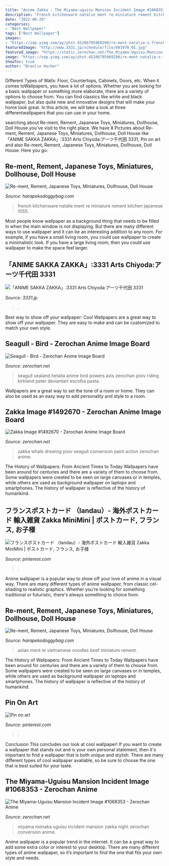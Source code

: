 ```yaml
---
title: "Anime Zakka : The Miyama-uguisu Mansion Incident Image #1068353"
description: "French kitchenware natalie ment re miniature rement kitchen japanese 1055"
date: "2022-06-29"
categories:
- "Best Wallpaper"
tags: ["Best Wallpaper"]
images:
- "https://sep.yimg.com/ay/yhst-45286795969290/re-ment-natalie-s-french-shop-1-miniature-kitchenware-out-of-stock-1.gif"
featuredImage: "http://www.3331.jp/schedule/file/001970_01.jpg"
featured_image: "https://static.zerochan.net/The.Miyama-Uguisu.Mansion.Incident.full.1068353.jpg"
image: "https://sep.yimg.com/ay/yhst-45286795969290/re-ment-natalie-s-french-shop-1-miniature-kitchenware-out-of-stock-1.gif"
ShowToc: true
author: "Braulio Harber"
---
```



Different Types of Walls: Floor, Countertops, Cabinets, Doors, etc.
When it comes toWallpapers, you have a lot of options. Whether you are looking for a basic wallpaper or something more elaborate, there are a variety of options to choose from. You can find classics like white and black wallpaper, but also quite new and innovative designs that will make your home look great. In this article, we will take a look at three differentwallpapers that you can use in your home.

	

		
searching about Re-ment, Rement, Japanese Toys, Miniatures, Dollhouse, Doll House you've visit to the right place. We have 8 Pictures about Re-ment, Rement, Japanese Toys, Miniatures, Dollhouse, Doll House like 「ANIME SAKKA ZAKKA」:3331 Arts Chiyoda:アーツ千代田 3331, Pin on art and also Re-ment, Rement, Japanese Toys, Miniatures, Dollhouse, Doll House. Here you go:
		
    
## Re-ment, Rement, Japanese Toys, Miniatures, Dollhouse, Doll House

<img loading=lazy src="https://sep.yimg.com/ay/yhst-45286795969290/re-ment-natalie-s-french-shop-1-miniature-kitchenware-out-of-stock-1.gif" onerror="this.onerror=null;this.src='https://tse3.mm.bing.net/th?id=OIP.EEkFb-aMFH5NTVm35O3McQAAAA&amp;pid=15.1';" alt="Re-ment, Rement, Japanese Toys, Miniatures, Dollhouse, Doll House">

_Source: harapekodoggybag.com_

>french kitchenware natalie ment re miniature rement kitchen japanese 1055. 

	

Most people know wallpaper as a background thing that needs to be filled in when the main window is not displaying. But there are many different ways to use wallpaper and it can be an interesting addition to any room. For example, if you have a small living room, you could use wallpaper to create a minimalistic look. If you have a large living room, then you could use wallpaper to make the space feel larger.

    
## 「ANIME SAKKA ZAKKA」:3331 Arts Chiyoda:アーツ千代田 3331

<img loading=lazy src="http://www.3331.jp/schedule/file/001970_01.jpg" onerror="this.onerror=null;this.src='https://tse1.mm.bing.net/th?id=OIP.bz7wmbg7RJqzUjPrpGdEXgHaEH&amp;pid=15.1';" alt="「ANIME SAKKA ZAKKA」:3331 Arts Chiyoda:アーツ千代田 3331">

_Source: 3331.jp_

>. 

	

Best way to show off your wallpaper:
Cool Wallpapers are a great way to show off your wallpaper. They are easy to make and can be customized to match your own style.

    
## Seagull - Bird - Zerochan Anime Image Board

<img loading=lazy src="https://s1.zerochan.net/Seagull.600.272832.jpg" onerror="this.onerror=null;this.src='https://tse2.mm.bing.net/th?id=OIP.Pci-PauBuUWpNo30LYmvJAHaFj&amp;pid=15.1';" alt="Seagull - Bird - Zerochan Anime Image Board">

_Source: zerochan.net_

>seagull sealand hetalia anime bird powers axis zerochan pixiv riding kirkland peter deviantart escolha pasta. 

	

Wallpapers are a great way to set the tone of a room or home. They can also be used as an easy way to add personality and style to a room.

    
## Zakka Image #1492670 - Zerochan Anime Image Board

<img loading=lazy src="https://static.zerochan.net/Zakka.full.1492670.jpg" onerror="this.onerror=null;this.src='https://tse2.mm.bing.net/th?id=OIP.eDWJQLPy_pPrMYhk8nl82QHaJ5&amp;pid=15.1';" alt="Zakka Image #1492670 - Zerochan Anime Image Board">

_Source: zerochan.net_

>zakka whale drawing pixiv seagull conversion paint action zerochan anime. 

	

The History of Wallpapers: From Ancient Times to Today
Wallpapers have been around for centuries and there are a variety of them to choose from. Some wallpapers were created to be seen on large canvases or in temples, while others are used as background wallpaper on laptops and smartphones. The history of wallpaper is reflective of the history of humankind.

    
## フランスポストカード （landau）- 海外ポストカード 輸入雑貨 Zakka MiniMini | ポストカード, フランス, お子様

<img loading=lazy src="https://i.pinimg.com/originals/8e/73/ee/8e73eed33bd68aae81c5688d48f269d2.jpg" onerror="this.onerror=null;this.src='https://tse3.mm.bing.net/th?id=OIP.3c_-PQOHIaalCxpGM-5lPAHaHa&amp;pid=15.1';" alt="フランスポストカード （landau）- 海外ポストカード 輸入雑貨 Zakka MiniMini | ポストカード, フランス, お子様">

_Source: pinterest.com_

>. 

	

Anime wallpaper is a popular way to show off your love of anime in a visual way. There are many different types of anime wallpaper, from classic cel-shading to realistic graphics. Whether you're looking for something traditional or futuristic, there's always something to choice from.

    
## Re-ment, Rement, Japanese Toys, Miniatures, Dollhouse, Doll House

<img loading=lazy src="https://sep.yimg.com/ay/yhst-45286795969290/re-ment-rement-asian-shop-9-out-of-stock-3.gif" onerror="this.onerror=null;this.src='https://tse4.mm.bing.net/th?id=OIP.jMiONN1XCQDCgFyHXR4SxQHaGk&amp;pid=15.1';" alt="Re-ment, Rement, Japanese Toys, Miniatures, Dollhouse, Doll House">

_Source: harapekodoggybag.com_

>asian ment re vietnamese noodles beef miniature rement. 

	

The History of Wallpapers: From Ancient Times to Today
Wallpapers have been around for centuries and there are a variety of them to choose from. Some wallpapers were created to be seen on large canvases or in temples, while others are used as background wallpaper on laptops and smartphones. The history of wallpaper is reflective of the history of humankind.

    
## Pin On Art

<img loading=lazy src="https://i.pinimg.com/736x/04/5f/64/045f641adace09d7ca7ed3a39094e15d--manga-couple-cartoon-art.jpg" onerror="this.onerror=null;this.src='https://tse1.mm.bing.net/th?id=OIP.T3VfacpiU1_liiKvBQhNvADiEs&amp;pid=15.1';" alt="Pin on art">

_Source: pinterest.com_

>. 

	

Conclusion
This concludes our look at cool wallpaper! If you want to create a wallpaper that stands out and is your own personal statement, then it's important to find a wallpaper that is both unique and stylish. There are many different types of cool wallpaper available, so be sure to choose the one that is best suited for your taste.

    
## The Miyama-Uguisu Mansion Incident Image #1068353 - Zerochan Anime

<img loading=lazy src="https://static.zerochan.net/The.Miyama-Uguisu.Mansion.Incident.full.1068353.jpg" onerror="this.onerror=null;this.src='https://tse3.mm.bing.net/th?id=OIP.28dazxzmYb90y2_QRpmxFwHaHQ&amp;pid=15.1';" alt="The Miyama-Uguisu Mansion Incident Image #1068353 - Zerochan Anime">

_Source: zerochan.net_

>miyama monaka uguisu incident mansion zakka night zerochan conversion anime. 

	

Anime wallpaper is a popular trend in the internet. It can be a great way to add some extra color or interest to your desktop. There are many different types of anime wallpaper, so it’s important to find the one that fits your own style and needs.

